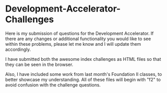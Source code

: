 # Development-Accelerator-Challenges

Here is my submission of questions for the Development Accelerator. If there are any changes or additional functionality you would like to see within these problems, please let me know and I will update them accordingly.

I have submitted both the awesome index challenges as HTML files so that they can be seen in the browser. 

Also, I have included some work from last month's Foundation II classes, to better showcase my understanding. All of these files will begin with "f2" to avoid confusion with the challenge questions. 
